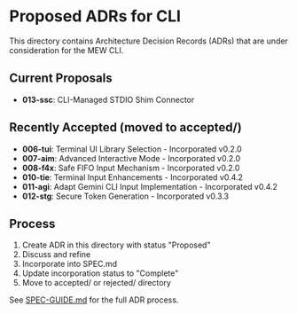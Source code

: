 # Proposed ADRs for CLI

This directory contains Architecture Decision Records (ADRs) that are under consideration for the MEW CLI.

## Current Proposals

- **013-ssc**: CLI-Managed STDIO Shim Connector

## Recently Accepted (moved to accepted/)

- **006-tui**: Terminal UI Library Selection - Incorporated v0.2.0
- **007-aim**: Advanced Interactive Mode - Incorporated v0.2.0
- **008-f4x**: Safe FIFO Input Mechanism - Incorporated v0.2.0
- **010-tie**: Terminal Input Enhancements - Incorporated v0.4.2
- **011-agi**: Adapt Gemini CLI Input Implementation - Incorporated v0.4.2
- **012-stg**: Secure Token Generation - Incorporated v0.3.3

## Process

1. Create ADR in this directory with status "Proposed"
2. Discuss and refine
3. Incorporate into SPEC.md
4. Update incorporation status to "Complete"
5. Move to accepted/ or rejected/ directory

See [SPEC-GUIDE.md](/SPEC-GUIDE.md) for the full ADR process.
